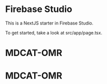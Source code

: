 # Firebase Studio

This is a NextJS starter in Firebase Studio.

To get started, take a look at src/app/page.tsx.
# MDCAT-OMR
# MDCAT-OMR
